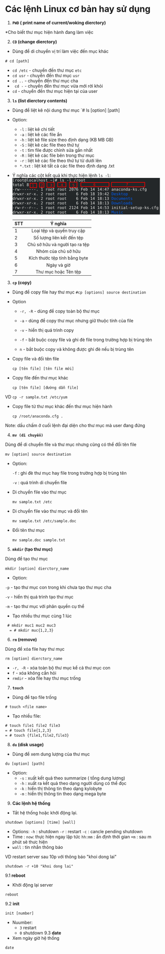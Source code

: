 # Các lệnh Linux cơ bản hay sử dụng

1. **`PWD` ( print name of current/woking dierctory)**

*Cho biết thư mục hiện hành đang làm việc 

2. **`CD` (change dierctory)**

* Dùng để di chuyển vị trí làm việc đến mục khác

 `# cd [path]`

* `cd /etc` - chuyển đến thư mục `etc` 
* `cd usr` - chuyển đến thư mục `usr` 
* `cd ..` - chuyển đến thư mục cha 
* ` cd -` - chuyển đến thư mục vừa mới rời khỏi 
* `cd` - chuyển đến thư mục hiện tại của user
3. **`ls` (list dierctory contents)**
* Dùng để liệt kê nội dung thư mục
`# ls [option] [path]
* Option:
    * `-l` : liệt kê chi tiết 
	* `-a` : liệt kê các file ẩn
	* `-h` : liệt kê file size theo định dạng (KB MB GB)
	* `-S` : liệt kê các file theo thứ tự
	* `-t` : tìm file được chỉnh sửa gần nhất
	* `-R` : liệt kê các file bên trong thư mục
	* `-r` : liệt kê các file theo thứ tự từ dưới lên
    * `*.txt` : liệt kê tất cả các file theo định dạng .txt
* Ý nghĩa các cột kết quả khi thực hiện lệnh `ls -l`:
![](image/command1.png)

   |STT|Ý nghĩa|
   |---|:-----:|
   |1| Loại tệp và quyền truy cập     |
   |2| Số lượng liên kết đến tệp      |
   |3| Chủ sở hữu và người tạo ra tệp |
   |4| Nhóm của chủ sở hữu            |
   |5| Kích thước tệp tính bằng byte  |
   |6| Ngày và giờ                    |
   |7| Thư mục hoặc Tên tệp           |
3. **`cp` (copy)**
* Dùng để copy file hay thư mục
`#cp [options] source destination`
* Option
    * `-r, -R` - dùng để copy toàn bộ thư mục

	* `-a` - dùng để copy thư mục nhưng giữ thuộc tính của file	
	* `-v` - hiển thị quá trình copy	
	* `-f` - bắt buộc copy file và ghi đè file trong trường hợp bị trùng tên	
	* `n` - bắt buộc copy và không được ghi đè nếu bị trùng tên
	
* Copy file và đổi tên file 
	
   `cp [tên file] [tên file mới]`
   
* Copy file đến thư mục khác

   `cp [tên file] [đường dẫn file]`
   
VD `cp -r sample.txt /etc/yum`

* Copy file từ thư mục khác đến thư mục hiện hành

   `cp /root/anaconda.cfg .`
   
Note: dấu chấm ở cuối lệnh đại diện cho thư mục mà user đang đứng

4. **`mv (di chuyển)`**

Dùng để di chuyển file và thư mục nhưng cũng có thể đổi tên file

`mv [option] source destination`

* Option:

  `-f` : ghi đè thư mục hay file trong trường hợp bị trùng tên
  
  `-v` : quá trình di chuyển file 
  
* Di chuyển file vào thư mục

   `mv sample.txt /etc`
   
* Di chuyển file vào thư mục và đổi tên 

   `mv sample.txt /etc/sample.doc`
   
* Đổi tên thư mục 

   `mv sample.doc sample.txt`
   
5. **`mkdir` (tạo thư mục)**

Dùng để tạo thư mục

 `mkdir [option] dierctory_name`
 
* Option:

`-p` - tạo thư mục con trong khi chưa tạo thư mục cha

`-v` - hiển thị quá trình tạo thư mục

`-m` - tạo thư mục với phân quyền cụ thể

* Tạo nhiều thư mục cùng 1 lúc
```
 # mkdir muc1 muc2 muc3
  = # mkdir muc{1,2,3}
 ```
 6. **`rm` (remove)**
 
Dùng để xóa file hay thư mục
 ```
 rm [option] dierctory_name
 ```
   * `-r, -R` - xóa toàn bộ thư mục kể cả thư mục con 
   * `f` - xóa không cần hỏi 
   * `rmdir` - xóa file hay thư mục trống
 7. **`touch`**
 * Dùng để tạo file trống 
 ```
 # touch <file name>
 ```
 * Tạo nhiều file:
 ```
 # touch file1 file2 file3
 = # touch file{1,2,3}
 = # touch {file1,file2,file3}
 ```
 
 8. **`du` (disk usage)**
 
 * Dùng để xem dung lượng của thư mục
 ```
 du [option] [path]
 ```
 * Option:
     * `-s` : xuất kết quả theo summarize ( tổng dung lượng)
     * `-h` : xuất ra kết quả theo dạng người dùng có thể đọc
     * `-k` : hiển thị thông tin theo dạng kylobyte
     * `-m` : hiển thị thông tin theo dạng mega byte 
 9. **Các lệnh hệ thống**
 * Tắt hệ thống hoặc khởi động lại.
 ```
 shutdown [options] [time] [wall]
```
   * Options:
       `-h` : shutdown
       `-r` : restart
       `-c` : cancle pending shutdown
   * Time :
       `now`: thực hiện ngay lập tức
       `hh:mm` : ấn định thời gian
	   `+m` : sau m phút sẽ thưc hiện 
   * `wall` : tin nhắn thông báo
   
   VD restart server sau 10p với thông báo "khoi dong lai"
   ```
   shutdown -r +10 "khoi dong lai"
```  
9.1 **reboot**
* Khởi động lại server
```
reboot
```
9.2 **init**
```
init [number] 
```
   * Nuumber:
     * `3` restart
	 * `0` shutdown
9.3 **date**
* Xem ngày giờ hệ thống
```
date
```	 
	 


   
   
   
	


